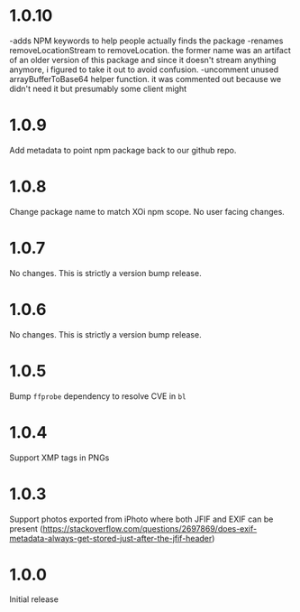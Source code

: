 # 1.0.10

-adds NPM keywords to help people actually finds the package
-renames removeLocationStream to removeLocation. the former name was an artifact of an older version of this package and since it doesn't stream anything anymore, i figured to take it out to avoid confusion.
-uncomment unused arrayBufferToBase64 helper function. it was commented out because we didn't need it but presumably some client might

# 1.0.9

Add metadata to point npm package back to our github repo.

# 1.0.8

Change package name to match XOi npm scope. No user facing changes.

# 1.0.7

No changes. This is strictly a version bump release.

# 1.0.6

No changes. This is strictly a version bump release.

# 1.0.5

Bump `ffprobe` dependency to resolve CVE in `bl`

# 1.0.4

Support XMP tags in PNGs

# 1.0.3

Support photos exported from iPhoto where both JFIF and EXIF can be present (https://stackoverflow.com/questions/2697869/does-exif-metadata-always-get-stored-just-after-the-jfif-header)

# 1.0.0

Initial release
